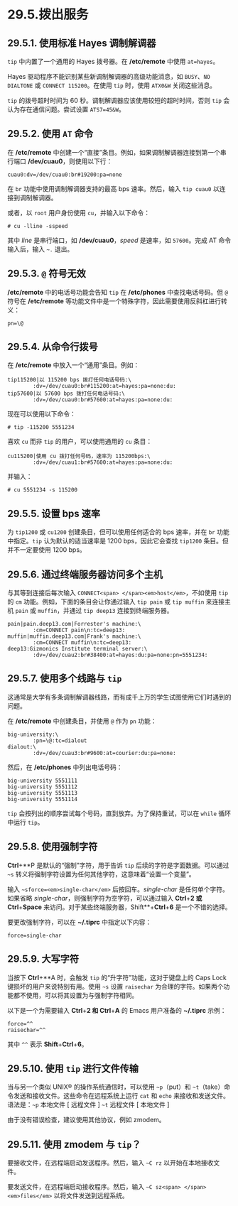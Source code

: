 # 29.5.拨出服务

## 29.5.1. 使用标准 Hayes 调制解调器

`tip` 中内置了一个通用的 Hayes 拨号器。在 **/etc/remote** 中使用 `at=hayes`。

Hayes 驱动程序不能识别某些新调制解调器的高级功能消息，如 `BUSY`、`NO DIALTONE` 或 `CONNECT 115200`。在使用 `tip` 时，使用 `ATX0&W` 关闭这些消息。

`tip` 的拨号超时时间为 60 秒。调制解调器应该使用较短的超时时间，否则 `tip` 会认为存在通信问题。尝试设置 `ATS7=45&W`。

## 29.5.2. 使用 `AT` 命令

在 **/etc/remote** 中创建一个“直接”条目。例如，如果调制解调器连接到第一个串行端口 **/dev/cuau0**，则使用以下行：

```
cuau0:dv=/dev/cuau0:br#19200:pa=none
```

在 `br` 功能中使用调制解调器支持的最高 bps 速率。然后，输入 `tip cuau0` 以连接到调制解调器。

或者，以 `root` 用户身份使用 `cu`，并输入以下命令：

```
# cu -lline -sspeed
```

其中 *line* 是串行端口，如 **/dev/cuau0**，*speed* 是速率，如 `57600`。完成 AT 命令输入后，输入 `~.` 退出。

## 29.5.3. `@` 符号无效

**/etc/remote** 中的电话号功能会告知 `tip` 在 **/etc/phones** 中查找电话号码。但 `@` 符号在 **/etc/remote** 等功能文件中是一个特殊字符，因此需要使用反斜杠进行转义：

```
pn=\@
```

## 29.5.4. 从命令行拨号

在 **/etc/remote** 中放入一个“通用”条目。例如：

```
tip115200|以 115200 bps 拨打任何电话号码:\
        :dv=/dev/cuau0:br#115200:at=hayes:pa=none:du:
tip57600|以 57600 bps 拨打任何电话号码:\
        :dv=/dev/cuau0:br#57600:at=hayes:pa=none:du:
```

现在可以使用以下命令：

```
# tip -115200 5551234
```

喜欢 `cu` 而非 `tip` 的用户，可以使用通用的 `cu` 条目：

```
cu115200|使用 cu 拨打任何号码，速率为 115200bps:\
        :dv=/dev/cuau1:br#57600:at=hayes:pa=none:du:
```

并输入：

```
# cu 5551234 -s 115200
```
## 29.5.5. 设置 bps 速率

为 `tip1200` 或 `cu1200` 创建条目，但可以使用任何适合的 bps 速率，并在 `br` 功能中指定。`tip` 认为默认的适当速率是 1200 bps，因此它会查找 `tip1200` 条目。但并不一定要使用 1200 bps。

## 29.5.6. 通过终端服务器访问多个主机

与其等到连接后每次输入 `CONNECT<span> </span><em>host</em>`，不如使用 `tip` 的 `cm` 功能。例如，下面的条目会让你通过输入 `tip pain` 或 `tip muffin` 来连接主机 `pain` 或 `muffin`，并通过 `tip deep13` 连接到终端服务器。

```
pain|pain.deep13.com|Forrester's machine:\
        :cm=CONNECT pain\n:tc=deep13:
muffin|muffin.deep13.com|Frank's machine:\
        :cm=CONNECT muffin\n:tc=deep13:
deep13:Gizmonics Institute terminal server:\
        :dv=/dev/cuau2:br#38400:at=hayes:du:pa=none:pn=5551234:
```

## 29.5.7. 使用多个线路与 `tip`

这通常是大学有多条调制解调器线路，而有成千上万的学生试图使用它们时遇到的问题。

在 **/etc/remote** 中创建条目，并使用 `@` 作为 `pn` 功能：

```
big-university:\
        :pn=\@:tc=dialout
dialout:\
        :dv=/dev/cuau3:br#9600:at=courier:du:pa=none:
```

然后，在 **/etc/phones** 中列出电话号码：

```
big-university 5551111
big-university 5551112
big-university 5551113
big-university 5551114
```

`tip` 会按列出的顺序尝试每个号码，直到放弃。为了保持重试，可以在 `while` 循环中运行 `tip`。

## 29.5.8. 使用强制字符

**Ctrl**+\*\*P 是默认的“强制”字符，用于告诉 `tip` 后续的字符是字面数据。可以通过 `~s` 转义将强制字符设置为任何其他字符，这意味着“设置一个变量”。

输入 `~sforce=<em>single-char</em>` 后按回车。*single-char* 是任何单个字符。如果省略 *single-char*，则强制字符为空字符，可以通过输入 **Ctrl**+**2 或 Ctrl**+**Space** 来访问。对于某些终端服务器，Shift**+**Ctrl**+**6** 是一个不错的选择。

要更改强制字符，可以在 **\~/.tiprc** 中指定以下内容：

```
force=single-char
```

## 29.5.9. 大写字符

当按下 **Ctrl**+\*\*A 时，会触发 `tip` 的“升字符”功能，这对于键盘上的 Caps Lock 键损坏的用户来说特别有用。使用 `~s` 设置 `raisechar` 为合理的字符。如果两个功能都不使用，可以将其设置为与强制字符相同。

以下是一个为需要输入 **Ctrl**+**2 和 Ctrl**+**A** 的 Emacs 用户准备的 **\~/.tiprc** 示例：

```
force=^^
raisechar=^^
```

其中 `^^` 表示 **Shift**+**Ctrl**+**6**。

## 29.5.10. 使用 `tip` 进行文件传输

当与另一个类似 UNIX® 的操作系统通信时，可以使用 `~p`（put）和 `~t`（take）命令发送和接收文件。这些命令在远程系统上运行 `cat` 和 `echo` 来接收和发送文件。语法是：`~p` 本地文件 \[ 远程文件 ] `~t` 远程文件 \[ 本地文件 ]

由于没有错误检查，建议使用其他协议，例如 zmodem。

## 29.5.11. 使用 zmodem 与 `tip`？

要接收文件，在远程端启动发送程序。然后，输入 `~C rz` 以开始在本地接收文件。

要发送文件，在远程端启动接收程序。然后，输入 `~C sz<span> </span><em>files</em>` 以将文件发送到远程系统。
